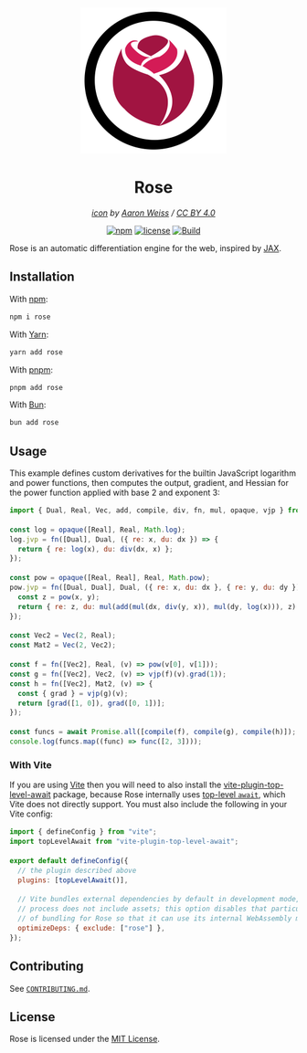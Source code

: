 <div align="center"><img height="256" src="https://github.com/rose-lang/rose-icons/raw/efcc218832d65970a47bed597ee11cecd3d1cc3c/svg/encircled-rose.svg" /></div>
<h1 align="center">Rose</h1>
<p align="center"><em><a href="https://github.com/rose-lang/rose-icons">icon</a> by <a href="https://github.com/aatxe">Aaron Weiss</a> / <a href="https://creativecommons.org/licenses/by/4.0/">CC BY 4.0</a></em></p>
<p align="center"><a href="https://www.npmjs.com/package/rose"><img src="https://img.shields.io/npm/v/rose" alt="npm" /></a> <a href="LICENSE"><img src="https://img.shields.io/github/license/rose-lang/rose" alt="license" /></a> <a href="https://github.com/rose-lang/rose/actions/workflows/build.yml"><img src="https://github.com/rose-lang/rose/actions/workflows/build.yml/badge.svg" alt="Build" /></a></p>

Rose is an automatic differentiation engine for the web, inspired by [JAX][].

## Installation

With [npm][]:

```sh
npm i rose
```

With [Yarn][]:

```sh
yarn add rose
```

With [pnpm][]:

```sh
pnpm add rose
```

With [Bun][]:

```sh
bun add rose
```

## Usage

This example defines custom derivatives for the builtin JavaScript logarithm and
power functions, then computes the output, gradient, and Hessian for the power
function applied with base 2 and exponent 3:

```js
import { Dual, Real, Vec, add, compile, div, fn, mul, opaque, vjp } from "rose";

const log = opaque([Real], Real, Math.log);
log.jvp = fn([Dual], Dual, ({ re: x, du: dx }) => {
  return { re: log(x), du: div(dx, x) };
});

const pow = opaque([Real, Real], Real, Math.pow);
pow.jvp = fn([Dual, Dual], Dual, ({ re: x, du: dx }, { re: y, du: dy }) => {
  const z = pow(x, y);
  return { re: z, du: mul(add(mul(dx, div(y, x)), mul(dy, log(x))), z) };
});

const Vec2 = Vec(2, Real);
const Mat2 = Vec(2, Vec2);

const f = fn([Vec2], Real, (v) => pow(v[0], v[1]));
const g = fn([Vec2], Vec2, (v) => vjp(f)(v).grad(1));
const h = fn([Vec2], Mat2, (v) => {
  const { grad } = vjp(g)(v);
  return [grad([1, 0]), grad([0, 1])];
});

const funcs = await Promise.all([compile(f), compile(g), compile(h)]);
console.log(funcs.map((func) => func([2, 3])));
```

### With Vite

If you are using [Vite][] then you will need to also install the
[vite-plugin-top-level-await][] package, because Rose internally uses [top-level
`await`][], which Vite does not directly support. You must also include the
following in your Vite config:

```js
import { defineConfig } from "vite";
import topLevelAwait from "vite-plugin-top-level-await";

export default defineConfig({
  // the plugin described above
  plugins: [topLevelAwait()],

  // Vite bundles external dependencies by default in development mode, but that
  // process does not include assets; this option disables that particular kind
  // of bundling for Rose so that it can use its internal WebAssembly module
  optimizeDeps: { exclude: ["rose"] },
});
```

## Contributing

See [`CONTRIBUTING.md`][].

## License

Rose is licensed under the [MIT License][].

[`CONTRIBUTING.md`]: https://github.com/rose-lang/rose/blob/main/CONTRIBUTING.md
[Bun]: https://bun.sh/
[JAX]: http://jax.readthedocs.io/
[MIT License]: https://github.com/rose-lang/rose/blob/main/LICENSE
[npm]: https://docs.npmjs.com/downloading-and-installing-node-js-and-npm
[pnpm]: https://pnpm.io/installation
[top-level `await`]: https://developer.mozilla.org/en-US/docs/Web/JavaScript/Reference/Operators/await#top_level_await
[vite-plugin-top-level-await]: https://www.npmjs.com/package/vite-plugin-top-level-await
[Vite]: https://vitejs.dev/
[Yarn]: https://classic.yarnpkg.com/lang/en/docs/install/
